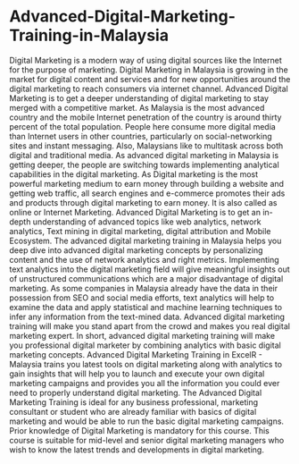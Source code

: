 # Advanced-Digital-Marketing-Training-in-Malaysia
Digital Marketing is a modern way of using digital sources like the Internet for the purpose of marketing. Digital Marketing in Malaysia is growing in the market for digital content and services and for new opportunities around the digital marketing to reach consumers via internet channel. Advanced Digital Marketing is to get a deeper understanding of digital marketing to stay merged with a competitive market.  As Malaysia is the most advanced country and the mobile Internet penetration of the country is around thirty percent of the total population. People here consume more digital media than Internet users in other countries, particularly on social-networking sites and instant messaging. Also, Malaysians like to multitask across both digital and traditional media. As advanced digital marketing in Malaysia is getting deeper, the people are switching towards implementing analytical capabilities in the digital marketing. As Digital marketing is the most powerful marketing medium to earn money through building a website and getting web traffic, all search engines and e-commerce promotes their ads and products through digital marketing to earn money. It is also called as online or Internet Marketing.    Advanced Digital Marketing is to get an in-depth understanding of advanced topics like web analytics, network analytics, Text mining in digital marketing, digital attribution and Mobile Ecosystem. The advanced digital marketing training in Malaysia helps you deep dive into advanced digital marketing concepts by personalizing content and the use of network analytics and right metrics. Implementing text analytics into the digital marketing field will give meaningful insights out of unstructured communications which are a major disadvantage of digital marketing.  As some companies in Malaysia already have the data in their possession from SEO and social media efforts, text analytics will help to examine the data and apply statistical and machine learning techniques to infer any information from the text-mined data. Advanced digital marketing training will make you stand apart from the crowd and makes you real digital marketing expert.  In short, advanced digital marketing training will make you professional digital marketer by combining analytics with basic digital marketing concepts. Advanced Digital Marketing Training in ExcelR - Malaysia trains you latest tools on digital marketing along with analytics to gain insights that will help you to launch and execute your own digital marketing campaigns and provides you all the information you could ever need to properly understand digital marketing.  The Advanced Digital Marketing Training is ideal for any business professional, marketing consultant or student who are already familiar with basics of digital marketing and would be able to run the basic digital marketing campaigns. Prior knowledge of Digital Marketing is mandatory for this course.  This course is suitable for mid-level and senior digital marketing managers who wish to know the latest trends and developments in digital marketing. 
